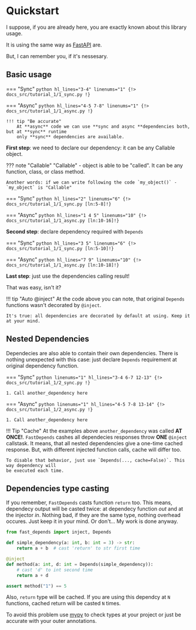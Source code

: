 # Quickstart

I suppose, if you are already here, you are exactly known about this library usage.

It is using the same way as [FastAPI](https://fastapi.tiangolo.com/tutorial/dependencies/) are.

But, I can remember you, if it's nessesary.

## Basic usage

=== "Sync"
    ```python hl_lines="3-4" linenums="1"
    {!> docs_src/tutorial_1/1_sync.py !}
    ```

=== "Async"
    ```python hl_lines="4-5 7-8" linenums="1"
    {!> docs_src/tutorial_1/1_async.py !}
    ```

    !!! tip "Be accurate"
        At **async** code we can use **sync and async **dependencies both, but at **sync** runtime
        only **sync** dependencies are available.

**First step**: we need to declare our dependency: it can be any Callable object.

??? note "Callable"
    "Callable" - object is able to be "called". It can be any function, class, or class method.

    Another words: if we can write following the code `my_object()` - `my_object` is "Callable"

=== "Sync"
    ```python hl_lines="2" linenums="6"
    {!> docs_src/tutorial_1/1_sync.py [ln:5-8]!}
    ```

=== "Async"
    ```python hl_lines="1 4 5" linenums="10"
    {!> docs_src/tutorial_1/1_async.py [ln:10-16]!}
    ```

**Second step**: declare dependency required with `Depends`

=== "Sync"
    ```python hl_lines="3 5" linenums="6"
    {!> docs_src/tutorial_1/1_sync.py [ln:5-10]!}
    ```

=== "Async"
    ```python hl_lines="7 9" linenums="10"
    {!> docs_src/tutorial_1/1_async.py [ln:10-18]!}
    ```

**Last step**: just use the dependencies calling result!

That was easy, isn't it?

!!! tip "Auto @inject"
    At the code above you can note, that original `Depends` functions wasn't decorated by `@inject`.

    It's true: all dependencies are decorated by default at using. Keep it at your mind.

## Nested Dependencies

Dependecies are also able to contain their own dependencies. There is nothing unexpected with this case:
just declare `Depends` requirement at original dependency function.

=== "Sync"
    ```python linenums="1" hl_lines="3-4 6-7 12-13"
    {!> docs_src/tutorial_1/2_sync.py !}
    ```

    1. Call another_dependency here

=== "Async"
    ```python linenums="1" hl_lines="4-5 7-8 13-14"
    {!> docs_src/tutorial_1/2_async.py !}
    ```

    1. Call another_dependency here

!!! Tip "Cache"
    At the examples above `another_dependency` was called **AT ONCE!**.
    `FastDepends` cashes all dependecies responses throw **ONE** `@inject` callstask.
    It means, that all nested dependencies give a one-time cached response. But,
    with different injected function calls, cache will differ too.

    To disable that behavior, just use `Depends(..., cache=False)`. This way dependency will
    be executed each time.


## Dependencies type casting

If you remember, `FastDepends` casts function `return` too. This means, dependecy output
will be casted twice: at dependecy function *out* and at the injector *in*. Nothing bad,
if they are the same type, nothing overhead occures. Just keep it in your mind. Or don't...
My work is done anyway.

```python linenums="1"
from fast_depends import inject, Depends

def simple_dependency(a: int, b: int = 3) -> str:
    return a + b  # cast 'return' to str first time

@inject
def method(a: int, d: int = Depends(simple_dependency)):
    # cast 'd' to int second time
    return a + d

assert method("1") == 5
```

Also, `return` type will be cached. If you are using this dependcy at `N` functions,
cached return will be casted `N` times.

To avoid this problem use [mypy](https://www.mypy-lang.org) to check types at your project or
just be accurate with your outer annotations.